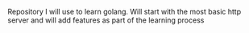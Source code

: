 Repository I will use to learn golang.  Will start with the most basic http server and will add features as part of the learning process
